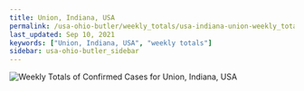 ```yaml
---
title: Union, Indiana, USA
permalink: /usa-ohio-butler/weekly_totals/usa-indiana-union-weekly_totals.html
last_updated: Sep 10, 2021
keywords: ["Union, Indiana, USA", "weekly totals"]
sidebar: usa-ohio-butler_sidebar
---
```


![Weekly Totals of Confirmed Cases for Union, Indiana, USA](/covid_tracker/images/graphs/usa-indiana-union-weekly_totals_graph.png)

